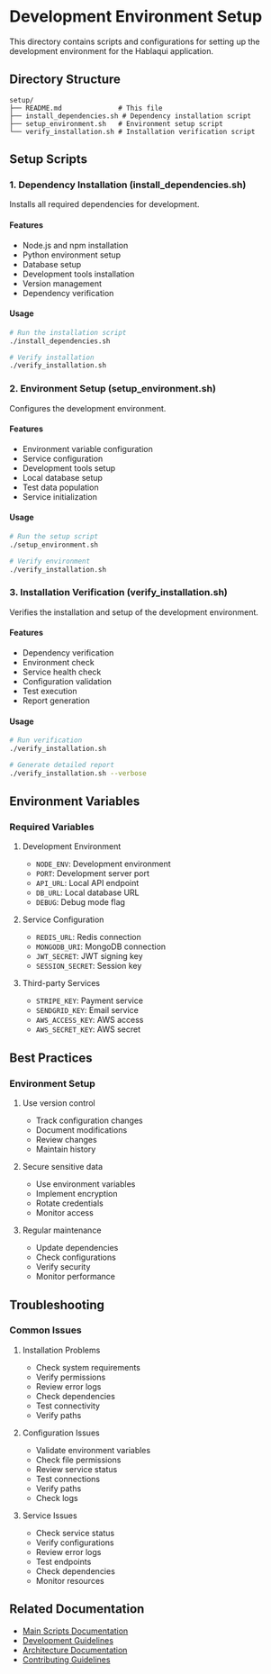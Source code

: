 # Development Environment Setup

This directory contains scripts and configurations for setting up the development environment for the Hablaqui application.

## Directory Structure
```
setup/
├── README.md              # This file
├── install_dependencies.sh # Dependency installation script
├── setup_environment.sh   # Environment setup script
└── verify_installation.sh # Installation verification script
```

## Setup Scripts

### 1. Dependency Installation (install_dependencies.sh)
Installs all required dependencies for development.

#### Features
- Node.js and npm installation
- Python environment setup
- Database setup
- Development tools installation
- Version management
- Dependency verification

#### Usage
```bash
# Run the installation script
./install_dependencies.sh

# Verify installation
./verify_installation.sh
```

### 2. Environment Setup (setup_environment.sh)
Configures the development environment.

#### Features
- Environment variable configuration
- Service configuration
- Development tools setup
- Local database setup
- Test data population
- Service initialization

#### Usage
```bash
# Run the setup script
./setup_environment.sh

# Verify environment
./verify_installation.sh
```

### 3. Installation Verification (verify_installation.sh)
Verifies the installation and setup of the development environment.

#### Features
- Dependency verification
- Environment check
- Service health check
- Configuration validation
- Test execution
- Report generation

#### Usage
```bash
# Run verification
./verify_installation.sh

# Generate detailed report
./verify_installation.sh --verbose
```

## Environment Variables

### Required Variables
1. Development Environment
   - `NODE_ENV`: Development environment
   - `PORT`: Development server port
   - `API_URL`: Local API endpoint
   - `DB_URL`: Local database URL
   - `DEBUG`: Debug mode flag

2. Service Configuration
   - `REDIS_URL`: Redis connection
   - `MONGODB_URI`: MongoDB connection
   - `JWT_SECRET`: JWT signing key
   - `SESSION_SECRET`: Session key

3. Third-party Services
   - `STRIPE_KEY`: Payment service
   - `SENDGRID_KEY`: Email service
   - `AWS_ACCESS_KEY`: AWS access
   - `AWS_SECRET_KEY`: AWS secret

## Best Practices

### Environment Setup
1. Use version control
   - Track configuration changes
   - Document modifications
   - Review changes
   - Maintain history

2. Secure sensitive data
   - Use environment variables
   - Implement encryption
   - Rotate credentials
   - Monitor access

3. Regular maintenance
   - Update dependencies
   - Check configurations
   - Verify security
   - Monitor performance

## Troubleshooting

### Common Issues
1. Installation Problems
   - Check system requirements
   - Verify permissions
   - Review error logs
   - Check dependencies
   - Test connectivity
   - Verify paths

2. Configuration Issues
   - Validate environment variables
   - Check file permissions
   - Review service status
   - Test connections
   - Verify paths
   - Check logs

3. Service Issues
   - Check service status
   - Verify configurations
   - Review error logs
   - Test endpoints
   - Check dependencies
   - Monitor resources

## Related Documentation
- [Main Scripts Documentation](../README.md)
- [Development Guidelines](../../docs/DEVELOPMENT.md)
- [Architecture Documentation](../../docs/ARCHITECTURE.md)
- [Contributing Guidelines](../../CONTRIBUTING.md) 